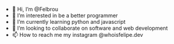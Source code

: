 - 👋 Hi, I’m @Felbrou
- 👀 I’m interested in be a better programmer
- 🌱 I’m currently learning python and javascript
- 💞️ I’m looking to collaborate on software and web development
- 📫 How to reach me my instagram @whoisfelipe.dev

<!---
Felbrou/Felbrou is a ✨ special ✨ repository because its `README.md` (this file) appears on your GitHub profile.
You can click the Preview link to take a look at your changes.
--->
